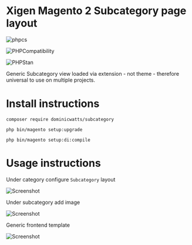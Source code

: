 # Xigen Magento 2 Subcategory page layout

![phpcs](https://github.com/DominicWatts/Subcategory/workflows/phpcs/badge.svg)

![PHPCompatibility](https://github.com/DominicWatts/Subcategory/workflows/PHPCompatibility/badge.svg)

![PHPStan](https://github.com/DominicWatts/Subcategory/workflows/PHPStan/badge.svg)

Generic Subcategory view loaded via extension - not theme - therefore universal to use on multiple projects.

# Install instructions

`composer require dominicwatts/subcategory`

`php bin/magento setup:upgrade`

`php bin/magento setup:di:compile`

# Usage instructions

Under category configure `Subcategory` layout

![Screenshot](https://i.snipboard.io/T1wxyH.jpg)

Under subcategory add image

![Screenshot](https://i.snipboard.io/ecT1wY.jpg) 

Generic frontend template

![Screenshot](https://i.snipboard.io/gT8iKW.jpg)